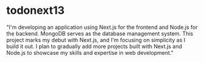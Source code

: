 # todonext13
"I'm developing an application using Next.js for the frontend and Node.js for the backend. MongoDB serves as the database management system. This project marks my debut with Next.js, and I'm focusing on simplicity as I build it out. I plan to gradually add more projects built with Next.js and Node.js to showcase my skills and expertise in web development."
